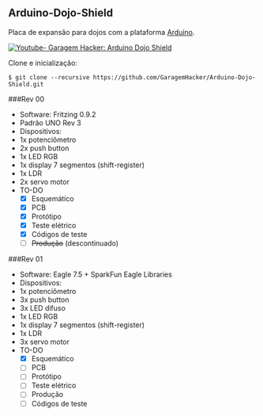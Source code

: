 ## Arduino-Dojo-Shield  
Placa de expansão para dojos com a plataforma [Arduino](http://arduino.cc/).

[![Youtube- Garagem Hacker: Arduino Dojo Shield](http://img.youtube.com/vi/JNOXBXoQbEs/0.jpg)](http://www.youtube.com/watch?v=JNOXBXoQbEs)

Clone e inicialização:
```
$ git clone --recursive https://github.com/GaragemHacker/Arduino-Dojo-Shield.git
```

###Rev 00 
- Software: Fritzing 0.9.2
- Padrão UNO Rev 3
- Dispositivos:
 - 1x potenciômetro
 - 2x push button
 - 1x LED RGB
 - 1x display 7 segmentos (shift-register)
 - 1x LDR
 - 2x servo motor
- TO-DO
	- [x] Esquemático
	- [x] PCB
	- [x] Protótipo
	- [x] Teste elétrico
	- [x] Códigos de teste
	- [ ] ~~Produção~~ (descontinuado)

###Rev 01
- Software: Eagle 7.5 + SparkFun Eagle Libraries
- Dispositivos:
 - 1x potenciômetro
 - 3x push button
 - 3x LED difuso
 - 1x LED RGB
 - 1x display 7 segmentos (shift-register)
 - 1x LDR
 - 3x servo motor
- TO-DO
	- [x] Esquemático
	- [ ] PCB
	- [ ] Protótipo
	- [ ] Teste elétrico
	- [ ] Produção
	- [ ] Códigos de teste
